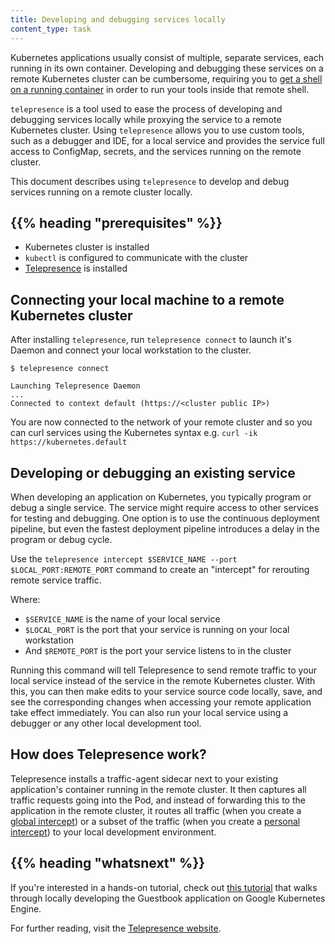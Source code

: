 ```yaml
---
title: Developing and debugging services locally
content_type: task
---
```


<!-- overview -->
 
Kubernetes applications usually consist of multiple, separate services, each running in its own container. Developing and debugging these services on a remote Kubernetes cluster can be cumbersome, requiring you to [get a shell on a running container](/docs/tasks/debug-application-cluster/get-shell-running-container/) in order to run your tools inside that remote shell.
 
`telepresence` is a tool used to ease the process of developing and debugging services locally while proxying the service to a remote Kubernetes cluster. Using `telepresence` allows you to use custom tools, such as a debugger and IDE, for a local service and provides the service full access to ConfigMap, secrets, and the services running on the remote cluster.
 
This document describes using `telepresence` to develop and debug services running on a remote cluster locally.

## {{% heading "prerequisites" %}}

* Kubernetes cluster is installed
* `kubectl` is configured to communicate with the cluster
* [Telepresence](https://www.telepresence.io/docs/latest/install/) is installed


<!-- steps -->

## Connecting your local machine to a remote Kubernetes cluster
 
After installing `telepresence`, run `telepresence connect` to launch it's Daemon and connect your local workstation to the cluster.

```
$ telepresence connect
 
Launching Telepresence Daemon
...
Connected to context default (https://<cluster public IP>)
```

You are now connected to the network of your remote cluster and so you can curl services using the Kubernetes syntax e.g. `curl -ik https://kubernetes.default`
 
## Developing or debugging an existing service

When developing an application on Kubernetes, you typically program or debug a single service. The service might require access to other services for testing and debugging. One option is to use the continuous deployment pipeline, but even the fastest deployment pipeline introduces a delay in the program or debug cycle.
 
Use the `telepresence intercept $SERVICE_NAME --port $LOCAL_PORT:REMOTE_PORT` command to create an "intercept" for rerouting remote service traffic.
 
Where:

-   `$SERVICE_NAME`  is the name of your local service
-   `$LOCAL_PORT` is the port that your service is running on your local workstation
-   And `$REMOTE_PORT` is the port your service listens to in the cluster

Running this command will tell Telepresence to send remote traffic to your local service instead of the service in the remote Kubernetes cluster.  With this, you can then make edits to your service source code locally, save, and see the corresponding changes when accessing your remote application take effect immediately. You can also run your local service using a debugger or any other local development tool.

## How does Telepresence work?

Telepresence installs a traffic-agent sidecar next to your existing application's container running in the remote cluster. It then captures all traffic requests going into the Pod, and instead of forwarding this to the application in the remote cluster, it routes all traffic (when you create a [global intercept](https://www.getambassador.io/docs/telepresence/latest/concepts/intercepts/#global-intercept)) or a subset of the traffic (when you create a [personal intercept](https://www.getambassador.io/docs/telepresence/latest/concepts/intercepts/#personal-intercept)) to your local development environment.

## {{% heading "whatsnext" %}}
 
If you're interested in a hands-on tutorial, check out [this tutorial](https://cloud.google.com/community/tutorials/developing-services-with-k8s) that walks through locally developing the Guestbook application on Google Kubernetes Engine.
 
For further reading, visit the [Telepresence website](https://www.telepresence.io).